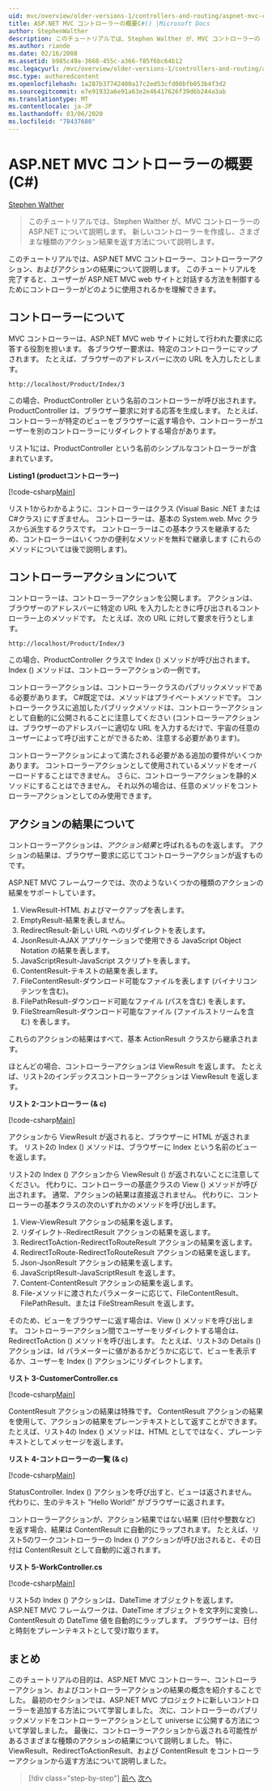 ```yaml
---
uid: mvc/overview/older-versions-1/controllers-and-routing/aspnet-mvc-controllers-overview-cs
title: ASP.NET MVC コントローラーの概要C#() |Microsoft Docs
author: StephenWalther
description: このチュートリアルでは、Stephen Walther が、MVC コントローラーの ASP.NET について説明します。 新しいコントローラーを作成し、さまざまな種類のアクションを返す方法について説明します。
ms.author: riande
ms.date: 02/16/2008
ms.assetid: b985c49a-3668-455c-a366-f85f6bc64b12
msc.legacyurl: /mvc/overview/older-versions-1/controllers-and-routing/aspnet-mvc-controllers-overview-cs
msc.type: authoredcontent
ms.openlocfilehash: 1a287b37742400a17c2ed53cfd00bfb053b4f3d2
ms.sourcegitcommit: e7e91932a6e91a63e2e46417626f39d6b244a3ab
ms.translationtype: MT
ms.contentlocale: ja-JP
ms.lasthandoff: 03/06/2020
ms.locfileid: "78437680"
---
```

# <a name="aspnet-mvc-controller-overview-c"></a>ASP.NET MVC コントローラーの概要 (C#)

[Stephen Walther](https://github.com/StephenWalther)

> このチュートリアルでは、Stephen Walther が、MVC コントローラーの ASP.NET について説明します。 新しいコントローラーを作成し、さまざまな種類のアクション結果を返す方法について説明します。

このチュートリアルでは、ASP.NET MVC コントローラー、コントローラーアクション、およびアクションの結果について説明します。 このチュートリアルを完了すると、ユーザーが ASP.NET MVC web サイトと対話する方法を制御するためにコントローラーがどのように使用されるかを理解できます。

## <a name="understanding-controllers"></a>コントローラーについて

MVC コントローラーは、ASP.NET MVC web サイトに対して行われた要求に応答する役割を担います。 各ブラウザー要求は、特定のコントローラーにマップされます。 たとえば、ブラウザーのアドレスバーに次の URL を入力したとします。

`http://localhost/Product/Index/3`

この場合、ProductController という名前のコントローラーが呼び出されます。 ProductController は、ブラウザー要求に対する応答を生成します。 たとえば、コントローラーが特定のビューをブラウザーに返す場合や、コントローラーがユーザーを別のコントローラーにリダイレクトする場合があります。

リスト1には、ProductController という名前のシンプルなコントローラーが含まれています。

**Listing1 (productコントローラー)**

[!code-csharp[Main](aspnet-mvc-controllers-overview-cs/samples/sample1.cs)]

リスト1からわかるように、コントローラーはクラス (Visual Basic .NET またはC#クラス) にすぎません。 コントローラーは、基本の System.web. Mvc クラスから派生するクラスです。 コントローラーはこの基本クラスを継承するため、コントローラーはいくつかの便利なメソッドを無料で継承します (これらのメソッドについては後で説明します)。

## <a name="understanding-controller-actions"></a>コントローラーアクションについて

コントローラーは、コントローラーアクションを公開します。 アクションは、ブラウザーのアドレスバーに特定の URL を入力したときに呼び出されるコントローラー上のメソッドです。 たとえば、次の URL に対して要求を行うとします。

`http://localhost/Product/Index/3`

この場合、ProductController クラスで Index () メソッドが呼び出されます。 Index () メソッドは、コントローラーアクションの一例です。

コントローラーアクションは、コントローラークラスのパブリックメソッドである必要があります。 C#既定では、メソッドはプライベートメソッドです。 コントローラークラスに追加したパブリックメソッドは、コントローラーアクションとして自動的に公開されることに注意してください (コントローラーアクションは、ブラウザーのアドレスバーに適切な URL を入力するだけで、宇宙の任意のユーザーによって呼び出すことができるため、注意する必要があります)。

コントローラーアクションによって満たされる必要がある追加の要件がいくつかあります。 コントローラーアクションとして使用されているメソッドをオーバーロードすることはできません。 さらに、コントローラーアクションを静的メソッドにすることはできません。 それ以外の場合は、任意のメソッドをコントローラーアクションとしてのみ使用できます。

## <a name="understanding-action-results"></a>アクションの結果について

コントローラーアクションは、*アクション結果*と呼ばれるものを返します。 アクションの結果は、ブラウザー要求に応じてコントローラーアクションが返すものです。

ASP.NET MVC フレームワークでは、次のようないくつかの種類のアクションの結果をサポートしています。

1. ViewResult-HTML およびマークアップを表します。
2. EmptyResult-結果を表しません。
3. RedirectResult-新しい URL へのリダイレクトを表します。
4. JsonResult-AJAX アプリケーションで使用できる JavaScript Object Notation の結果を表します。
5. JavaScriptResult-JavaScript スクリプトを表します。
6. ContentResult-テキストの結果を表します。
7. FileContentResult-ダウンロード可能なファイルを表します (バイナリコンテンツを含む)。
8. FilePathResult-ダウンロード可能なファイル (パスを含む) を表します。
9. FileStreamResult-ダウンロード可能なファイル (ファイルストリームを含む) を表します。

これらのアクションの結果はすべて、基本 ActionResult クラスから継承されます。

ほとんどの場合、コントローラーアクションは ViewResult を返します。 たとえば、リスト2のインデックスコントローラーアクションは ViewResult を返します。

**リスト 2-コントローラー (& c)**

[!code-csharp[Main](aspnet-mvc-controllers-overview-cs/samples/sample2.cs)]

アクションから ViewResult が返されると、ブラウザーに HTML が返されます。 リスト2の Index () メソッドは、ブラウザーに Index という名前のビューを返します。

リスト2の Index () アクションから ViewResult () が返されないことに注意してください。 代わりに、コントローラーの基底クラスの View () メソッドが呼び出されます。 通常、アクションの結果は直接返されません。 代わりに、コントローラーの基本クラスの次のいずれかのメソッドを呼び出します。

1. View-ViewResult アクションの結果を返します。
2. リダイレクト-RedirectResult アクションの結果を返します。
3. RedirectToAction-RedirectToRouteResult アクションの結果を返します。
4. RedirectToRoute-RedirectToRouteResult アクションの結果を返します。
5. Json-JsonResult アクションの結果を返します。
6. JavaScriptResult-JavaScriptResult を返します。
7. Content-ContentResult アクションの結果を返します。
8. File-メソッドに渡されたパラメーターに応じて、FileContentResult、FilePathResult、または FileStreamResult を返します。

そのため、ビューをブラウザーに返す場合は、View () メソッドを呼び出します。 コントローラーアクション間でユーザーをリダイレクトする場合は、RedirectToAction () メソッドを呼び出します。 たとえば、リスト3の Details () アクションは、Id パラメーターに値があるかどうかに応じて、ビューを表示するか、ユーザーを Index () アクションにリダイレクトします。

**リスト 3-CustomerController.cs**

[!code-csharp[Main](aspnet-mvc-controllers-overview-cs/samples/sample3.cs)]

ContentResult アクションの結果は特殊です。 ContentResult アクションの結果を使用して、アクションの結果をプレーンテキストとして返すことができます。 たとえば、リスト4の Index () メソッドは、HTML としてではなく、プレーンテキストとしてメッセージを返します。

**リスト 4-コントローラーの一覧 (& c)**

[!code-csharp[Main](aspnet-mvc-controllers-overview-cs/samples/sample4.cs)]

StatusController. Index () アクションを呼び出すと、ビューは返されません。 代わりに、生のテキスト "Hello World!" がブラウザーに返されます。

コントローラーアクションが、アクション結果ではない結果 (日付や整数など) を返す場合、結果は ContentResult に自動的にラップされます。 たとえば、リスト5のワークコントローラーの Index () アクションが呼び出されると、その日付は ContentResult として自動的に返されます。

**リスト 5-WorkController.cs**

[!code-csharp[Main](aspnet-mvc-controllers-overview-cs/samples/sample5.cs)]

リスト5の Index () アクションは、DateTime オブジェクトを返します。 ASP.NET MVC フレームワークは、DateTime オブジェクトを文字列に変換し、ContentResult の DateTime 値を自動的にラップします。 ブラウザーは、日付と時刻をプレーンテキストとして受け取ります。

## <a name="summary"></a>まとめ

このチュートリアルの目的は、ASP.NET MVC コントローラー、コントローラーアクション、およびコントローラーアクションの結果の概念を紹介することでした。 最初のセクションでは、ASP.NET MVC プロジェクトに新しいコントローラーを追加する方法について学習しました。 次に、コントローラーのパブリックメソッドをコントローラーアクションとして universe に公開する方法について学習しました。 最後に、コントローラーアクションから返される可能性があるさまざまな種類のアクションの結果について説明しました。 特に、ViewResult、RedirectToActionResult、および ContentResult をコントローラーアクションから返す方法について説明しました。

> [!div class="step-by-step"]
> [前へ](creating-an-action-vb.md)
> [次へ](creating-custom-routes-cs.md)
